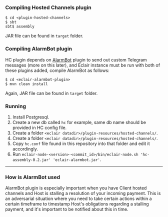 ### Compiling Hosted Channels plugin

```
$ cd <plugin-hosted-channels>
$ sbt
sbt$ assembly
```

JAR file can be found in `target` folder.

### Compiling AlarmBot plugin

HC plugin depends on [AlarmBot](https://github.com/engenegr/eclair-alarmbot-plugin) plugin to send out 
custom Telegram messages (more on this later), and Eclair instance must be run with both of these plugins added, 
compile AlarmBot as follows:

```
$ cd <eclair-alarmbot-plugin>
$ mvn clean install
```

Again, JAR file can be found in `target` folder.

### Running

1. Install Postgresql.
2. Create a new db called `hc` for example, same db name should be provided in HC config file.
3. Create a folder `<eclair datadir>/plugin-resources/hosted-channels/`.
4. Create a folder `<eclair datadir>/plugin-resources/hosted-channels/`.
5. Copy `hc.conf` file found in this repository into that folder and edit it accordingly.
6. Run `eclair-node-<version>-<commit_id>/bin/eclair-node.sh 'hc-assembly-0.2.jar' 'eclair-alarmbot.jar'`.

---

### How is AlarmBot used

AlarmBot plugin is especially important when you have Client hosted channels and Host is stalling a resolution of your incoming
payment. This is an adversarial situation where you need to take certain actions within a certain timeframe to timestamp Host's
obligations regarding a stalling payment, and it's important to be notified about this in time.